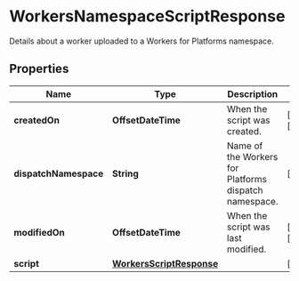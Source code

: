 

# WorkersNamespaceScriptResponse

Details about a worker uploaded to a Workers for Platforms namespace.

## Properties

| Name | Type | Description | Notes |
|------------ | ------------- | ------------- | -------------|
|**createdOn** | **OffsetDateTime** | When the script was created. |  [optional] [readonly] |
|**dispatchNamespace** | **String** | Name of the Workers for Platforms dispatch namespace. |  [optional] |
|**modifiedOn** | **OffsetDateTime** | When the script was last modified. |  [optional] [readonly] |
|**script** | [**WorkersScriptResponse**](WorkersScriptResponse.md) |  |  [optional] |



